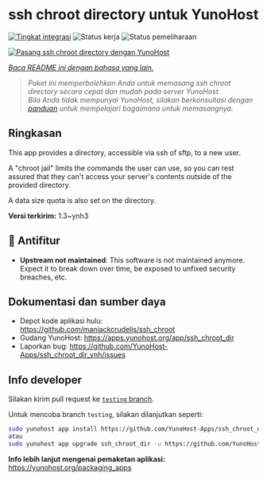 <!--
N.B.: README ini dibuat secara otomatis oleh <https://github.com/YunoHost/apps/tree/master/tools/readme_generator>
Ini TIDAK boleh diedit dengan tangan.
-->

# ssh chroot directory untuk YunoHost

[![Tingkat integrasi](https://dash.yunohost.org/integration/ssh_chroot_dir.svg)](https://ci-apps.yunohost.org/ci/apps/ssh_chroot_dir/) ![Status kerja](https://ci-apps.yunohost.org/ci/badges/ssh_chroot_dir.status.svg) ![Status pemeliharaan](https://ci-apps.yunohost.org/ci/badges/ssh_chroot_dir.maintain.svg)

[![Pasang ssh chroot directory dengan YunoHost](https://install-app.yunohost.org/install-with-yunohost.svg)](https://install-app.yunohost.org/?app=ssh_chroot_dir)

*[Baca README ini dengan bahasa yang lain.](./ALL_README.md)*

> *Paket ini memperbolehkan Anda untuk memasang ssh chroot directory secara cepat dan mudah pada server YunoHost.*  
> *Bila Anda tidak mempunyai YunoHost, silakan berkonsultasi dengan [panduan](https://yunohost.org/install) untuk mempelajari bagaimana untuk memasangnya.*

## Ringkasan

This app provides a directory, accessible via ssh of sftp, to a new user.

A "chroot jail" limits the commands the user can use, so you can rest assured that
they can't access your server's contents outside of the provided directory.

A data size quota is also set on the directory.


**Versi terkirim:** 1.3~ynh3
## :red_circle: Antifitur

- **Upstream not maintained**: This software is not maintained anymore. Expect it to break down over time, be exposed to unfixed security breaches, etc.

## Dokumentasi dan sumber daya

- Depot kode aplikasi hulu: <https://github.com/maniackcrudelis/ssh_chroot>
- Gudang YunoHost: <https://apps.yunohost.org/app/ssh_chroot_dir>
- Laporkan bug: <https://github.com/YunoHost-Apps/ssh_chroot_dir_ynh/issues>

## Info developer

Silakan kirim pull request ke [`testing` branch](https://github.com/YunoHost-Apps/ssh_chroot_dir_ynh/tree/testing).

Untuk mencoba branch `testing`, silakan dilanjutkan seperti:

```bash
sudo yunohost app install https://github.com/YunoHost-Apps/ssh_chroot_dir_ynh/tree/testing --debug
atau
sudo yunohost app upgrade ssh_chroot_dir -u https://github.com/YunoHost-Apps/ssh_chroot_dir_ynh/tree/testing --debug
```

**Info lebih lanjut mengenai pemaketan aplikasi:** <https://yunohost.org/packaging_apps>
